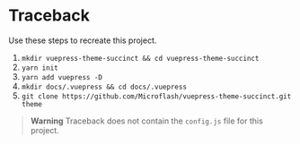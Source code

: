 # Traceback

Use these steps to recreate this project.

1. `mkdir vuepress-theme-succinct && cd vuepress-theme-succinct` 
2. `yarn init`
3. `yarn add vuepress -D`
4. `mkdir docs/.vuepress && cd docs/.vuepress`
5. `git clone https://github.com/Microflash/vuepress-theme-succinct.git theme`

> **Warning** Traceback does not contain the `config.js` file for this project.